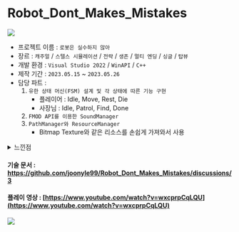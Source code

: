 # Robot_Dont_Makes_Mistakes

![](https://github.com/joonyle99/Robot_Dont_Makes_Mistakes/assets/67359781/8b811a04-b2e4-4464-918e-2562019290de)

* 프로젝트 이름 : `로봇은 실수하지 않아`
* 장르 : `캐주얼` / `스텔스 시뮬레이션` / `전략` / `생존` / `멀티 엔딩` / `싱글` / `탑뷰`
* 개발 환경 : `Visual Studio 2022` / `WinAPI` / `C++`
* 제작 기간 : `2023.05.15` ~ `2023.05.26`
* 담당 파트 :
  1. `유한 상태 머신(FSM) 설계 및 각 상태에 따른 기능 구현`
     - 플레이어 : Idle, Move, Rest, Die
     - 사장님 : Idle, Patrol, Find, Done
  2. `FMOD API를 이용한 SoundManager`
  3. `PathManager와 ResourceManager`
     - Bitmap Texture와 같은 리소스를 손쉽게 가져와서 사용

<details>
<summary>느낀점</summary>
<div markdown="1">

<br>

__개발 관점__  
: Win32API와 C++을 활용한 게임 엔진 개발 경험을 통해 저수준 프로그래밍을 경험할 수 있었습니다. 단순한 비트맵 파일 하나를 로드 하는 과정조차도 수많은 코드가 필요했고, 윈도우 핸들, 디바이스 컨텍스트, 등의 시스템 객체는 하드웨어와 접근하기 위한 추상화 인터페이스로, 시스템 아키텍처에 대한 이해를 도왔습니다. 이러한 저수준 프로그래밍 경험은 앞으로의 Unity와 같은 상용엔진을 더욱 깊이 이해하기 위한 밑바탕이 될 것이라고 생각합니다.

__프로젝트 관점__  
: 저는 해당 프로젝트에서 커뮤니케이션의 중요성을 배웠습니다. 이슈가 발생할 때마다 팀원 모두가 모여 회의를 진행했고, 계속해서 목표를 수정해 나갔으며, 그 내용을 공유했습니다. 그 결과 프로젝트에 대한 명확한 목표 설정과 역할 분담을 통해 팀원 모두가 하나라는 목표를 바라보고 작업할 수 있었습니다.
놀랍게도 기획 및 아트 부서와의 회의에 소요된 시간이 실제 개발 시간보다 더 많았을 정도로 커뮤니케이션에 집중했고, 이를 통해 개발 효율성을 극대화하고 팀 사기를 높일 수 있었습니다. 

</div>
</details>

#### 기술 문서 : [https://github.com/joonyle99/Robot_Dont_Makes_Mistakes/discussions/3 ](https://github.com/joonyle99/Robot_Dont_Makes_Mistakes/discussions/3)  
#### 플레이 영상 : [https://www.youtube.com/watch?v=wxcprpCqLQU](https://www.youtube.com/watch?v=wxcprpCqLQU)

![](https://github.com/joonyle99/Robot_Dont_Makes_Mistakes/assets/67359781/2726e3c9-bed2-4bbe-89c5-b35e49c4d636)
